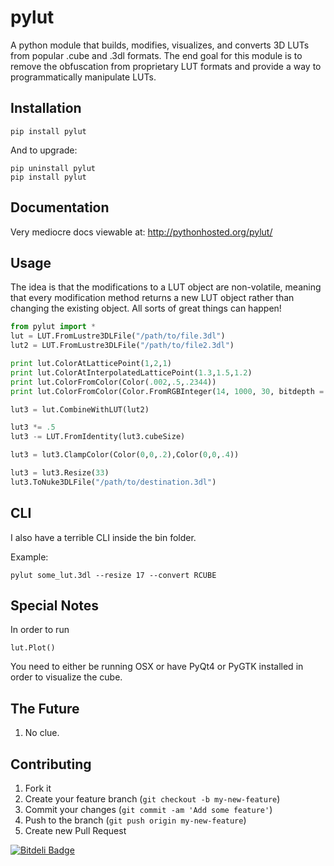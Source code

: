 # pylut

A python module that builds, modifies, visualizes, and converts 3D LUTs from popular .cube and .3dl formats. The end goal for this module is to remove the obfuscation from proprietary LUT formats and provide a way to programmatically manipulate LUTs.

## Installation

	pip install pylut

And to upgrade:

	pip uninstall pylut
	pip install pylut

## Documentation
	
Very mediocre docs viewable at: http://pythonhosted.org/pylut/

## Usage

The idea is that the modifications to a LUT object are non-volatile, meaning that every modification method returns a new LUT object rather than changing the existing object. All sorts of great things can happen!

```python
from pylut import *
lut = LUT.FromLustre3DLFile("/path/to/file.3dl")
lut2 = LUT.FromLustre3DLFile("/path/to/file2.3dl")

print lut.ColorAtLatticePoint(1,2,1)
print lut.ColorAtInterpolatedLatticePoint(1.3,1.5,1.2)
print lut.ColorFromColor(Color(.002,.5,.2344))
print lut.ColorFromColor(Color.FromRGBInteger(14, 1000, 30, bitdepth = 10))

lut3 = lut.CombineWithLUT(lut2)

lut3 *= .5
lut3 -= LUT.FromIdentity(lut3.cubeSize)

lut3 = lut3.ClampColor(Color(0,0,.2),Color(0,0,.4))

lut3 = lut3.Resize(33)
lut3.ToNuke3DLFile("/path/to/destination.3dl")
```

## CLI

I also have a terrible CLI inside the bin folder.

Example:
	
	pylut some_lut.3dl --resize 17 --convert RCUBE

## Special Notes

In order to run
	
	lut.Plot()

You need to either be running OSX or have PyQt4 or PyGTK installed in order to visualize the cube.


## The Future

1. No clue.


## Contributing

1. Fork it
2. Create your feature branch (`git checkout -b my-new-feature`)
3. Commit your changes (`git commit -am 'Add some feature'`)
4. Push to the branch (`git push origin my-new-feature`)
5. Create new Pull Request


[![Bitdeli Badge](https://d2weczhvl823v0.cloudfront.net/gregcotten/pylut/trend.png)](https://bitdeli.com/free "Bitdeli Badge")

